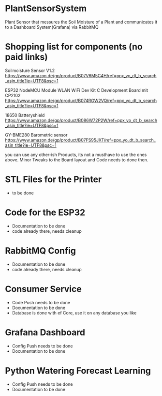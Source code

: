 # PlantSensorSystem
Plant Sensor that messures the Soil Moisture of a Plant and communicates it to a Dashboard System(Grafana) via RabbitMQ

# Shopping list for components (no paid links)

Soilmoisture Sensor V1.2
https://www.amazon.de/gp/product/B07V6M5C4H/ref=ppx_yo_dt_b_search_asin_title?ie=UTF8&psc=1

ESP32 NodeMCU Module WLAN WiFi Dev Kit C Development Board mit CP2102
https://www.amazon.de/gp/product/B074RGW2VQ/ref=ppx_yo_dt_b_search_asin_title?ie=UTF8&psc=1

18650 Batteryshield
https://www.amazon.de/gp/product/B086W72P2W/ref=ppx_yo_dt_b_search_asin_title?ie=UTF8&psc=1

GY-BME280 Barometric sensor
https://www.amazon.de/gp/product/B07FS95JXT/ref=ppx_yo_dt_b_search_asin_title?ie=UTF8&psc=1

you can use any other-ish Products, its not a musthave to use the ones above. Minor Tweaks to the Board layout and Code needs to done then.

# STL Files for the Printer
- to be done

# Code for the ESP32
- Documentation to be done 
- code already there, needs cleanup

# RabbitMQ Config
- Documentation to be done 
- code already there, needs cleanup

# Consumer Service
- Code Push needs to be done
- Documentation to be done
- Database is done with ef Core, use it on any database you like

# Grafana Dashboard
- Config Push needs to be done
- Documentation to be done

# Python Watering Forecast Learning
- Config Push needs to be done
- Documentation to be done
